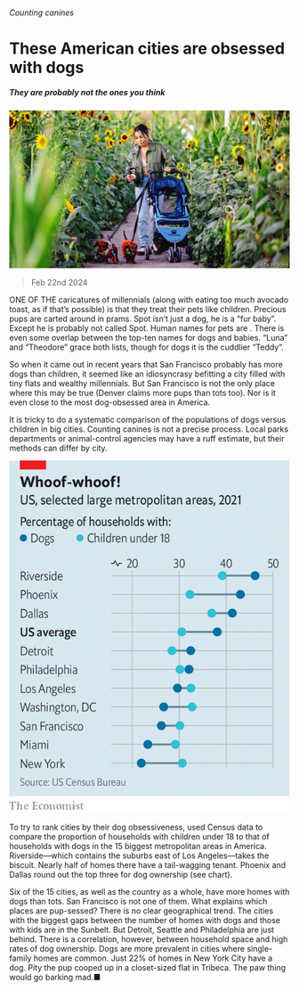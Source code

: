 ###### Counting canines

# These American cities are obsessed with dogs 

##### They are probably not the ones you think 

![image](images/20240224_USP002.jpg) 

> Feb 22nd 2024 

ONE OF THE caricatures of millennials (along with eating too much avocado toast, as if that’s possible) is that they treat their pets like children. Precious pups are carted around in prams. Spot isn’t just a dog, he is a “fur baby”. Except he is probably not called Spot. Human names for pets are . There is even some overlap between the top-ten names for dogs and babies. “Luna” and “Theodore” grace both lists, though for dogs it is the cuddlier “Teddy”. 

So when it came out in recent years that San Francisco probably has more dogs than children, it seemed like an idiosyncrasy befitting a city filled with tiny flats and wealthy millennials. But San Francisco is not the only place where this may be true (Denver claims more pups than tots too). Nor is it even close to the most dog-obsessed area in America. 

It is tricky to do a systematic comparison of the populations of dogs versus children in big cities. Counting canines is not a precise process. Local parks departments or animal-control agencies may have a ruff estimate, but their methods can differ by city. 

![image](images/20240224_USC481.png) 


To try to rank cities by their dog obsessiveness,  used Census data to compare the proportion of households with children under 18 to that of households with dogs in the 15 biggest metropolitan areas in America. Riverside—which contains the suburbs east of Los Angeles—takes the biscuit. Nearly half of homes there have a tail-wagging tenant. Phoenix and Dallas round out the top three for dog ownership (see chart). 

Six of the 15 cities, as well as the country as a whole, have more homes with dogs than tots. San Francisco is not one of them. What explains which places are pup-sessed? There is no clear geographical trend. The cities with the biggest gaps between the number of homes with dogs and those with kids are in the Sunbelt. But Detroit, Seattle and Philadelphia are just behind. There is a correlation, however, between household space and high rates of dog ownership. Dogs are more prevalent in cities where single-family homes are common. Just 22% of homes in New York City have a dog. Pity the pup cooped up in a closet-sized flat in Tribeca. The paw thing would go barking mad.■


